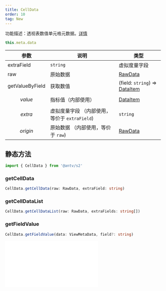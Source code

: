 ```yaml
---
title: CellData
order: 10
tag: New
---
```


功能描述：透视表数值单元格元数据。[详情](https://github.com/antvis/S2/blob/next/packages/s2-core/src/data-set/cell-data.ts)

```ts
this.meta.data
```

| 参数 | 说明 | 类型 |
| --- | --- | --- |
| extraField | `string` | 虚拟度量字段 |
| raw | 原始数据 | [RawData](#rawdata) |
| getValueByField | 获取数值 | (field: `string`) => [DataItem](#dataitem) |
| $$value$$ | 指标值（内部使用） | [DataItem](#dataitem) |
| $$extra$$ | 虚拟度量字段 （内部使用，等价于 `extraField`) | `string` |
| $$origin$$ | 原始数据 （内部使用，等价于 `raw`) | [RawData](#rawdata) |

## 静态方法

```ts | pure
import { CellData } from '@antv/s2'
```

### getCellData

```ts
CellData.getCellData(raw: RawData, extraField: string)
```

### getCellDataList

```ts
CellData.getCellDataList(raw: RawData, extraFields: string[])
```

### getFieldValue

```ts
CellData.getFieldValue(data: ViewMetaData, field?: string)
```

<embed src="@/docs/common/view-meta.zh.md"></embed>
